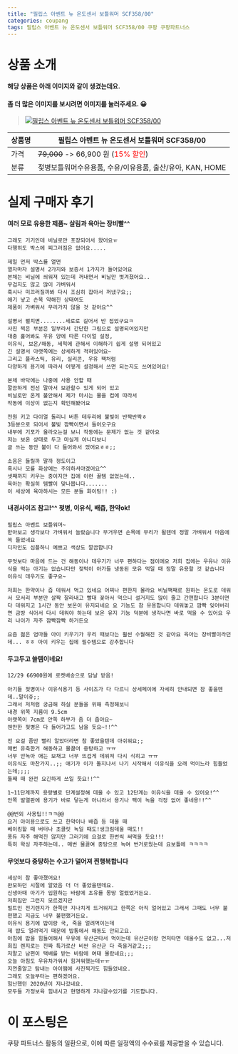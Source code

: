 ```yaml
---
title: "필립스 아벤트 뉴 온도센서 보틀워머 SCF358/00"
categories: coupang
tags: 필립스 아벤트 뉴 온도센서 보틀워머 SCF358/00 쿠팡 쿠팡파트너스
---
```

# 상품 소개
#### 해당 상품은 아래 이미지와 같이 생겼는데요. 
#### 좀 더 많은 이미지를 보시려면 이미지를 눌러주세요. 😀
> [![필립스 아벤트 뉴 온도센서 보틀워머 SCF358/00](https://static.coupangcdn.com/image/affiliate/banner/7b425e4b24b1a2bdc16a6d3d3a9839c0@2x.jpg)](https://coupa.ng/bPnqVS)

상품명 | 필립스 아벤트 뉴 온도센서 보틀워머 SCF358/00
-------|-------
가격 | ~~79,000~~ -> 66,900 원 (<span style="color:red">15% 할인</span>)
분류 | 젖병보틀워머수유용품, 수유/이유용품, 출산/유아, KAN, HOME

# 실제 구매자 후기

####    여러 모로 유용한 제품~ 살림과 육아는 장비빨^^
    그래도 기기인데 비닐로만 포장되어서 왔어요ㅠ
    다행히도 박스에 찌그러짐은 없어요.....
    
    제일 먼저 박스를 열면
    열자마자 설명서 2가지와 보증서 1가지가 들어있어요
    본체는 비닐에 씌워져 있는데 꺼내면서 비닐만 벗겨졌어요..
    무겁지도 않고 많이 가벼워서
    혹시나 미끄러질까봐 다시 조심히 잡아서 꺼냈구요;;
    애기 낳고 손목 약해진 상태여도
    제품이 가벼워서 무리가지 않을 것 같아요^^
    
    설명서 펼치면........세로로 길어서 반 접었구요ㅋ
    사진 찍은 부분은 일부라서 간단한 그림으로 설명되어있지만
    대충 훑어봐도 우유 양에 따른 다이얼 설정,
    이유식, 보온/해동, 세척에 관해서 이해하기 쉽게 설명 되어있고 
    긴 설명서 아랫쪽에는 상세하게 적혀있어요~
    그리고 플라스틱, 유리, 실리콘, 우유 팩처럼
    다양하게 용기에 따라서 어떻게 설정해서 쓰면 되는지도 쓰여있어요!
    
    본체 바닥에는 나중에 사용 안할 때
    깔끔하게 전선 말아서 보관할수 있게 되어 있고
    비닐로만 온게 불안해서 제가 마시는 물을 컵에 따라서
    작동에 이상이 없는지 확인해봤어요
    
    전원 키고 다이얼 돌리니 버튼 테두리에 불빛이 반짝반짝ㅎ
    3등분으로 되어서 불빛 깜빡이면서 들어오구요
    내부에 기포가 올라오는걸 보니 작동에는 문제가 없는 것 같아요
    저는 보온 상태로 두고 마실게 아니다보니
    글 쓰는 동안 불이 다 들어와서 껐어요ㅎㅎ;;
    
    소음은 들릴까 말까 정도이고
    혹시나 모를 화상에는 주의하셔야겠어요^^
    셋째까지 키우는 중이지만 집에 이런 꿀템 없었는데..
    육아는 확실히 템빨이 맞나봅니다.......
    이 세상에 육아하시는 모든 분들 화이팅!! :)

####    내경사이즈 참고!^^ 젖병, 이유식, 배즙, 한약ok!
    필립스 아벤트 보틀워머~
    받아보고 생각보다 가벼워서 놀랐습니다 무거우면 손목에 무리가 될텐데 정말 가벼워서 마음에 쏙 들었네요
    디자인도 심플하니 예쁘고 색상도 깔끔합니다
    
    무엇보다 마음에 드는 건 해동이나 데우기가 너무 편하다는 점이에요 저희 집에는 우유나 이유식을 먹는 아기는 없습니다만 젖먹이 아가들 냉동된 모유 먹일 때 정말 유용할 것 같습니다 이유식 데우기도 좋구요~
    
    저희는 한약이나 즙 데워서 먹고 있네요 어찌나 편한지 몰라요 비닐팩째로 원하는 온도로 데워서 모서리 부분만 살짝 잘라내고 빨대 꽂아서 먹으니 설거지도 많이 줄고 간편합니다 3분이면 다 데워지고 1시간 동안 보온이 유지되네요 요 기능도 참 유용합니다 데워놓고 깜빡 잊어버리면 금방 식어서 다시 데워야 하는데 보온 유지 기능 덕분에 생각나면 바로 먹을 수 있어요 우리 나이가 자주 깜빡깜빡 하거든요
    
    요즘 젊은 엄마들 아이 키우기가 우리 때보다는 훨씬 수월해진 것 같아요 육아는 장비빨이라던데... ㅎㅎ 아이 키우는 집에 필수템으로 강추합니다

####    두고두고 쓸템이네요!
    12/29 66900원에 로켓배송으로 담날 받음!
    
    아기들 젖병이나 이유식용기 등 사이즈가 다 다르니 상세페이에 자세히 안내되면 참 좋을텐데..말이쥬;;
    그래서 저처럼 궁금해 하실 분들을 위해 측정해보니 
    내경 위쪽 지름이 9.5cm 
    아랫쪽이 7cm로 안쪽 하부가 좀 더 좁아요~
    웬만한 젖병은 다 들어가고도 남을 듯요~!!^^
    
    전 요걸 좀만 빨리 알았더라면 참 좋았을텐데 아쉬워요;;
    매번 유축한거 해동하고 물끓여 중탕하고 ㅠㅠ 
    너무 안녹아 애는 보채고 너무 뜨겁게 데워져 다시 식히고 ㅠㅠ
    이유식도 마찬가지..;; 애기가 이가 돌지나서 나기 시작해서 이유식을 오래 먹이느라 힘들었는데;;;;
    둘째 때 완전 요긴하게 쓰일 듯요!!^^
    
    1~11단계까지 용량별로 단계설정해 데울 수 있고 12단계는 이유식을 데울 수 있어요!^^ 
    안쪽 발열판에 용기가 바로 닿는게 아니라서 용기나 팩이 녹을 걱정 없어 좋네용!!^^
    
    @@번외 사용팁!!ㅋㅋ@@
    요거 아이용으로도 쓰고 한약이나 배즙 등 데울 때
    베이킹할 때 버터나 초콜릿 녹일 때도!생크림데울 때도!!
    퐁듀 자주 해먹진 않지만 그러기에 요걸로 한번씩 써먹을 듯요!!!
    특히 왁싱 자주하는데.. 매번 물끓여 중탕으로 녹여 번거로웠는데 요보틀에 ㅋㅋㅋㅋ

####    무엇보다 중탕하는 수고가 덜어져 찐행복합니다
    세상이 참 좋아졌어요!
    완모하던 시절에 알았음 더 더 좋았을텐데요.
    신생아때 아기가 입원하는 바람에 초유를 몽땅 얼렸었거든요.
    저희집만 그런지 모르겠지만
    빌트인 전기렌지가 한쪽만 지나치게 뜨거워지고 한쪽은 아직 얼어있고 그래서 그때도 너무 불편했고 지금도 너무 불편했거든요.
    이유식 용기에 밥이랑 국, 죽을 얼려먹이는데 
    제 밥도 얼려먹기 때문에 밥통에서 해동도 안되고요.
    아침에 밥을 힘들어해서 우유에 유산균타서 먹이는데 유산균이랑 먼저타면 데울수도 없고...저희집 렌지로는 진짜 특가로산 비싼 유산균 다 죽을거같고;;;
    저말고 남편이 택배를 받는 바람에 여태 몰랐네요;;;
    오늘 아침도 우유차가워서 힘겨워했는데ㅠㅠ
    지껀줄알고 탐내는 아이땜에 사진찍기도 힘들었네요.
    그래도 오늘부터는 편하겠어요.
    험난했던 2020년이 지나갔네요.
    모두들 가정보육 힘내시고 현명하게 지나갈수있기를 기도합니다.

# 이 포스팅은
쿠팡 파트너스 활동의 일환으로, 이에 따른 일정액의 수수료를 제공받을 수 있습니다.


